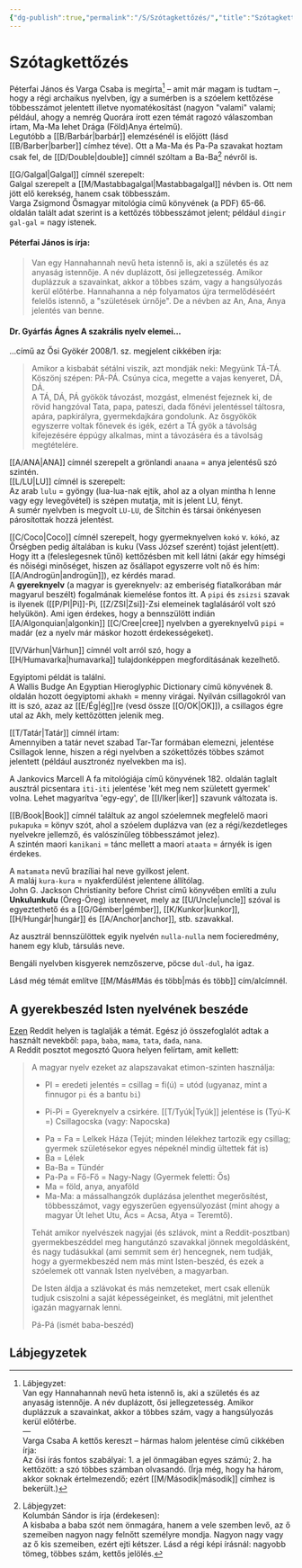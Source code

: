 ```yaml
---
{"dg-publish":true,"permalink":"/S/Szótagkettőzés/","title":"Szótagkettőzés","tags":["Englishtexttranslated"],"created":"2023-10-29T05:21","updated":"2025-06-07T19:12"}
---
```



# Szótagkettőzés

Péterfai János és Varga Csaba is megírta[^1] – amit már magam is tudtam –, hogy a régi archaikus nyelvben, így a sumérben is a szóelem kettőzése többesszámot jelentett illetve nyomatékosítást (nagyon "valami" valami; például, ahogy a nemrég Quorára írott ezen témát ragozó válaszomban írtam, Ma-Ma lehet Drága (Föld)Anya értelmű).  
Legutóbb a [[B/Barbár\|barbár]] elemzésénél is előjött (lásd [[B/Barber\|barber]] címhez téve). Ott a Ma-Ma és Pa-Pa szavakat hoztam csak fel, de [[D/Double\|double]] címnél szóltam a Ba-Ba[^2] névről is.  

[[G/Galgal\|Galgal]] címnél szerepelt:  
Galgal szerepelt a [[M/Mastabbagalgal\|Mastabbagalgal]] névben is. Ott nem jött elő kerekség, hanem csak többesszám.  
Varga Zsigmond Ősmagyar mitológia című könyvének (a PDF) 65-66. oldalán talált adat szerint is a kettőzés többesszámot jelent; például `dingir gal-gal` = nagy istenek.  

#### Péterfai János is írja:  

> Van egy Hannahannah nevű heta istennő is, aki a születés és az anyaság istennője. A név duplázott, ősi jellegzetesség. Amikor duplázzuk a szavainkat, akkor a többes szám, vagy a hangsúlyozás kerül előtérbe. Hannahanna a nép folyamatos újra termelődéséért felelős istennő, a "születések úrnője". De a névben az An, Ana, Anya jelentés van benne.  

#### Dr. Gyárfás Ágnes A szakrális nyelv elemei...

...című az Ősi Gyökér 2008/1. sz. megjelent cikkében írja:  
> Amikor a kisbabát sétálni viszik, azt mondják neki: Megyünk TÁ-TÁ. Köszönj szépen: PÁ-PÁ. Csúnya cica, megette a vajas kenyeret, DÁ, DÁ.  
> A TÁ, DÁ, PÁ gyökök távozást, mozgást, elmenést fejeznek ki, de rövid hangzóval Tata, papa, pateszi, dada főnévi jelentéssel táltosra, apára, papkirályra, gyermekdajkára gondolunk. Az ősgyökök egyszerre voltak főnevek és igék, ezért a TÁ gyök a távolság kifejezésére éppúgy alkalmas, mint a távozáséra és a távolság megtételére.  

[[A/ANA\|ANA]] címnél szerepelt a grönlandi `anaana` = anya jelentésű szó szintén.  
[[L/LU\|LU]] címnél is szerepelt:  
Az arab `lulu` = gyöngy (lua-lua-nak ejtik, ahol az a olyan mintha h lenne vagy egy levegővétel) is szépen mutatja, mit is jelent LU, fényt.  
A sumér nyelvben is megvolt `LU-LU`, de Sitchin és társai önkényesen párosítottak hozzá jelentést.  

[[C/Coco\|Coco]] címnél szerepelt, hogy gyermeknyelven `kokó` v. `kókó`, az Őrségben pedig általában is kuku (Vass József szerént) tojást jelent(ett). Hogy itt a (feleslegesnek tűnő) kettőzésben mit kell látni (akár egy hímségi és nőiségi minőséget, hiszen az ősállapot egyszerre volt nő és hím: [[A/Androgün\|androgün]]), ez kérdés marad.  
A **gyereknyelv** (a magyar is gyereknyelv: az emberiség fiatalkorában már magyarul beszélt) fogalmának kiemelése fontos itt. A `pipi` és `zsizsi` szavak is ilyenek ([[P/PI\|Pi]]-Pi, [[Z/ZSI\|Zsi]]-Zsi elemeinek taglalásáról volt szó helyükön). Ami igen érdekes, hogy a bennszülött indián [[A/Algonquian\|algonkin]] [[C/Cree\|cree]] nyelvben a gyereknyelvű `pipi` = madár (ez a nyelv már máskor hozott érdekességeket).  

[[V/Várhun\|Várhun]] címnél volt arról szó, hogy a [[H/Humavarka\|humavarka]] tulajdonképpen megfordításának kezelhető.  

Egyiptomi példát is találni.  
A Wallis Budge An Egyptian Hieroglyphic Dictionary című könyvének 8. oldalán hozott óegyiptomi `akhakh` = menny virágai. Nyilván csillagokról van itt is szó, azaz az [[E/Ég\|ég]]re (vesd össze [[O/OK\|OK]]), a csillagos égre utal az Akh, mely kettőzötten jelenik meg.  

[[T/Tatár\|Tatár]] címnél írtam:  
Amennyiben a tatár nevet szabad Tar-Tar formában elemezni, jelentése Csillagok lenne, hiszen a régi nyelvben a szókettőzés többes számot jelentett (például ausztronéz nyelvekben ma is).  

A Jankovics Marcell A fa mitológiája című könyvének 182. oldalán taglalt ausztrál picsentara `iti-iti` jelentése 'két meg nem született gyermek' volna. Lehet magyarítva 'egy-egy', de [[I/Iker\|iker]] szavunk változata is.  

[[B/Book\|Book]] címnél találtuk az angol szóelemnek megfelelő maori `pukapuka` = könyv szót, ahol a szóelem duplázva van (ez a régi/kezdetleges nyelvekre jellemző, és valószínűleg többesszámot jelez).  
A szintén maori `kanikani` = tánc mellett a maori `ataata` = árnyék is igen érdekes.  

A `matamata` nevű brazíliai hal neve gyilkost jelent.  
A maláj `kura-kura` = nyakferdülést jelentene állítólag.  
John G. Jackson Christianity before Christ című könyvében említi a zulu **Unkulunkulu** (Öreg-Öreg) istennevet, mely az [[U/Uncle\|uncle]] szóval is egyeztethető és a [[G/Gémber\|gémber]], [[K/Kunkor\|kunkor]], [[H/Hungár\|hungár]] és [[A/Anchor\|anchor]], stb. szavakkal.  

Az ausztrál bennszülöttek egyik nyelvén `nulla-nulla` nem focieredmény, hanem egy klub, társulás neve.  

Bengáli nyelvben kisgyerek nemzőszerve, pöcse `dul-dul`, ha igaz.  

Lásd még témát említve [[M/Más#Más és több\|más és több]] cím/alcímnél.  

## A gyerekbeszéd Isten nyelvének beszéde

[Ezen](https://www.reddit.com/r/etymology/comments/1hjy6kd/how_did_%E3%83%90%E3%83%90%E3%82%A2_bab%C4%81_came_to_be/) Reddit helyen is taglalják a témát. Egész jó összefoglalót adtak a használt nevekből: `papa`, `baba`, `mama`, `tata`, `dada`, `nana`.  
A Reddit posztot megosztó Quora helyen felírtam, amit kellett:  

> A magyar nyelv ezeket az alapszavakat etimon-szinten használja:  
> *   PI = eredeti jelentés = csillag = fi(ú) = utód (ugyanaz, mint a finnugor `pi` és a bantu `bi`)
> - Pi-Pi = Gyereknyelv a csirkére. [[T/Tyúk\|Tyúk]] jelentése is (Tyú-K =) Csillagocska (vagy: Napocska)
> *   Pa = Fa = Lelkek Háza (Tejút; minden lélekhez tartozik egy csillag; gyermek születésekor egyes népeknél mindig ültettek fát is)
> *   Ba = Lélek
> *   Ba-Ba = Tündér
> *   Pa-Pa = Fő-Fő = Nagy-Nagy (Gyermek feletti: Ős)
> *   Ma = föld, anya, anyaföld
> *   Ma-Ma: a mássalhangzók duplázása jelenthet megerősítést, többesszámot, vagy egyszerűen egyensúlyozást (mint ahogy a magyar Út lehet Utu, Ács = Acsa, Atya = Teremtő).
> 
> Tehát amikor nyelvészek nagyjai (és szlávok, mint a Reddit-posztban) gyermekbeszéddel meg hangutánzó szavakkal jönnek megoldásként, és nagy tudásukkal (ami semmit sem ér) hencegnek, nem tudják, hogy a gyermekbeszéd nem más mint Isten-beszéd, és ezek a szóelemek ott vannak Isten nyelvében, a magyarban.  
>
> De Isten áldja a szlávokat és más nemzeteket, mert csak ellenük tudjuk csiszolni a saját képességeinket, és meglátni, mit jelenthet igazán magyarnak lenni.
>
> Pá-Pá (ismét baba-beszéd)

## Lábjegyzetek

[^1]: Lábjegyzet:  
Van egy Hannahannah nevű heta istennő is, aki a születés és az anyaság istennője. A név duplázott, ősi jellegzetesség. Amikor duplázzuk a szavainkat, akkor a többes szám, vagy a hangsúlyozás kerül előtérbe.  
—  
Varga Csaba A kettős kereszt – hármas halom jelentése című cikkében írja:  
Az ősi írás fontos szabályai: 1. a jel önmagában egyes számú; 2. ha kettőzött: a szó többes számban olvasandó. (Írja még, hogy ha három, akkor soknak értelmezendő; ezért [[M/Második\|második]] címhez is bekerült.)  

[^2]: Lábjegyzet:  
Kolumbán Sándor is írja (érdekesen):  
A kisbaba a baba szót nem önmagára, hanem a vele szemben levő, az ő szemeiben nagyon nagy felnőtt személyre mondja. Nagyon nagy vagy az ő kis szemeiben, ezért ejti kétszer. Lásd a régi képi írásnál: nagyobb tömeg, többes szám, kettős jelölés.  